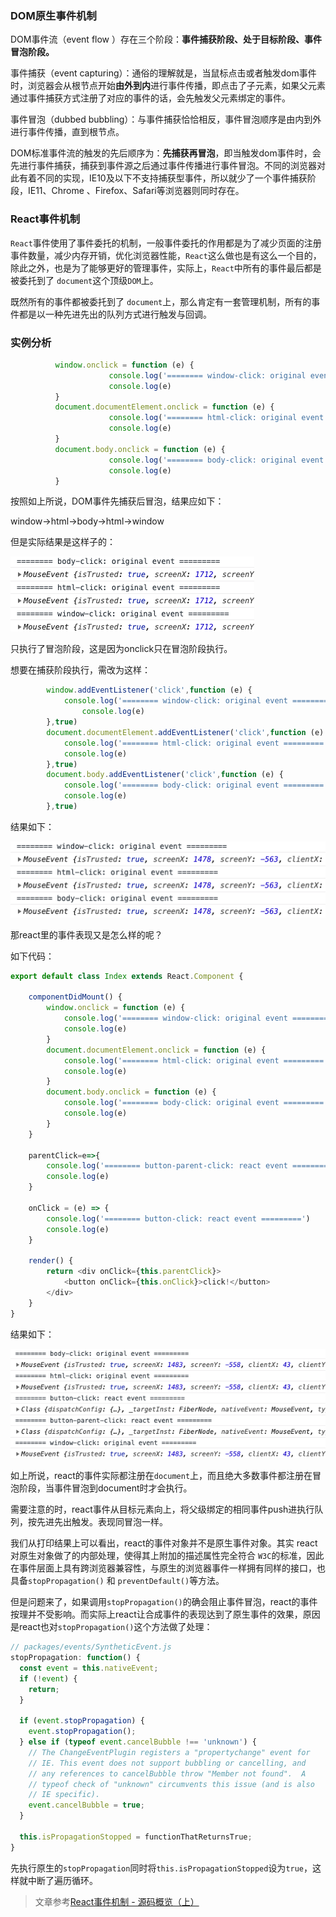 ### DOM原生事件机制

DOM事件流（event  flow ）存在三个阶段：**事件捕获阶段、处于目标阶段、事件冒泡阶段。**

事件捕获（event  capturing）：通俗的理解就是，当鼠标点击或者触发dom事件时，浏览器会从根节点开始**由外到内**进行事件传播，即点击了子元素，如果父元素通过事件捕获方式注册了对应的事件的话，会先触发父元素绑定的事件。

事件冒泡（dubbed  bubbling）：与事件捕获恰恰相反，事件冒泡顺序是由内到外进行事件传播，直到根节点。

DOM标准事件流的触发的先后顺序为：**先捕获再冒泡**，即当触发dom事件时，会先进行事件捕获，捕获到事件源之后通过事件传播进行事件冒泡。不同的浏览器对此有着不同的实现，IE10及以下不支持捕获型事件，所以就少了一个事件捕获阶段，IE11、Chrome 、Firefox、Safari等浏览器则同时存在。

### React事件机制

`React`事件使用了事件委托的机制，一般事件委托的作用都是为了减少页面的注册事件数量，减少内存开销，优化浏览器性能，`React`这么做也是有这么一个目的，除此之外，也是为了能够更好的管理事件，实际上，`React`中所有的事件最后都是被委托到了 `document`这个顶级`DOM`上。

既然所有的事件都被委托到了 `document`上，那么肯定有一套管理机制，所有的事件都是以一种先进先出的队列方式进行触发与回调。



### 实例分析

```javascript
          window.onclick = function (e) {
                      console.log('======== window-click: original event =========')
                      console.log(e)
          }
          document.documentElement.onclick = function (e) {
                      console.log('======== html-click: original event =========')
                      console.log(e)
          }
          document.body.onclick = function (e) {
                      console.log('======== body-click: original event =========')
                      console.log(e)
          }
```

按照如上所说，DOM事件先捕获后冒泡，结果应如下：

window->html->body->html->window

但是实际结果是这样子的：

![01](./assets/01/01.png)



只执行了冒泡阶段，这是因为onclick只在冒泡阶段执行。

想要在捕获阶段执行，需改为这样：

```javascript
        window.addEventListener('click',function (e) {
            console.log('======== window-click: original event =========')
                console.log(e)
        },true)
        document.documentElement.addEventListener('click',function (e) {
            console.log('======== html-click: original event =========')
            console.log(e)
        },true)
        document.body.addEventListener('click',function (e) {
            console.log('======== body-click: original event =========')
            console.log(e)
        },true)
```

结果如下：

![02](./assets/01/02.png)

那react里的事件表现又是怎么样的呢？

如下代码：

```javascript
export default class Index extends React.Component {

    componentDidMount() {
        window.onclick = function (e) {
            console.log('======== window-click: original event =========')
            console.log(e)
        }
        document.documentElement.onclick = function (e) {
            console.log('======== html-click: original event =========')
            console.log(e)
        }
        document.body.onclick = function (e) {
            console.log('======== body-click: original event =========')
            console.log(e)
        }
    }

    parentClick=e=>{
        console.log('======== button-parent-click: react event =========')
        console.log(e)
    }

    onClick = (e) => {
        console.log('======== button-click: react event =========')
        console.log(e)
    }

    render() {
        return <div onClick={this.parentClick}>
            <button onClick={this.onClick}>click!</button>
        </div>
    }
}

```

结果如下：

![03](./assets/01/03.png)

如上所说，react的事件实际都注册在`document`上，而且绝大多数事件都注册在冒泡阶段，当事件冒泡到document时才会执行。

需要注意的时，react事件从目标元素向上，将父级绑定的相同事件push进执行队列，按先进先出触发。表现同冒泡一样。

我们从打印结果上可以看出，react的事件对象并不是原生事件对象。其实 react 对原生对象做了的内部处理，使得其上附加的描述属性完全符合 `W3C`的标准，因此在事件层面上具有跨浏览器兼容性，与原生的浏览器事件一样拥有同样的接口，也具备`stopPropagation()` 和 `preventDefault()`等方法。

但是问题来了，如果调用`stopPropagation()`的确会阻止事件冒泡，react的事件按理并不受影响。而实际上react让合成事件的表现达到了原生事件的效果，原因是react也对`stopPropagation()`这个方法做了处理：

```javascript
// packages/events/SyntheticEvent.js
stopPropagation: function() {
  const event = this.nativeEvent;
  if (!event) {
    return;
  }

  if (event.stopPropagation) {
    event.stopPropagation();
  } else if (typeof event.cancelBubble !== 'unknown') {
    // The ChangeEventPlugin registers a "propertychange" event for
    // IE. This event does not support bubbling or cancelling, and
    // any references to cancelBubble throw "Member not found".  A
    // typeof check of "unknown" circumvents this issue (and is also
    // IE specific).
    event.cancelBubble = true;
  }

  this.isPropagationStopped = functionThatReturnsTrue;
}
```

先执行原生的`stopPropagation`同时将`this.isPropagationStopped`设为`true`，这样就中断了遍历循环。



> 文章参考[React事件机制 - 源码概览（上）](https://juejin.im/post/5bd32493f265da0ae472cc8e)
